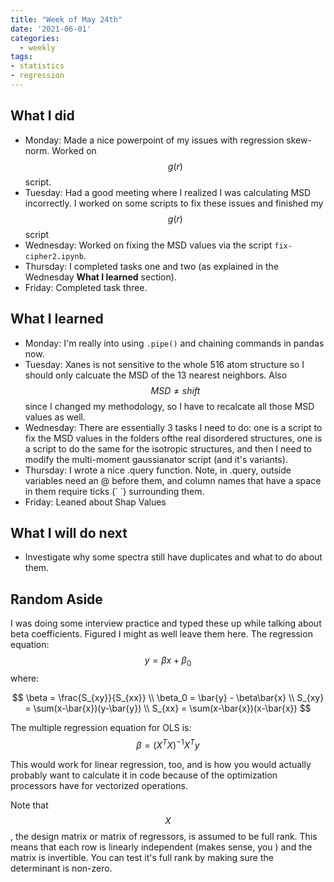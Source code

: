 ```yaml
---
title: "Week of May 24th"
date: '2021-06-01'
categories:
  - weekly
tags:
- statistics
- regression
---
```


## What I did
- Monday: Made a nice powerpoint of my issues with regression skew-norm. Worked on $$g(r)$$ script.
- Tuesday: Had a good meeting where I realized I was calculating MSD incorrectly. I worked on some scripts to fix these issues and finished my $$g(r)$$ script
- Wednesday: Worked on fixing the MSD values via the script `fix-cipher2.ipynb`.
- Thursday: I completed tasks one and two (as explained in the Wednesday **What I learned** section). 
- Friday: Completed task three. 

## What I learned 
- Monday: I'm really into using `.pipe()` and chaining commands in pandas now.
- Tuesday: Xanes is not sensitive to the whole 516 atom structure so I should only calcuate the MSD of the 13 nearest neighbors. Also $$MSD \neq shift$$ since I changed my methodology, so I have to recalcate all those MSD values as well.
- Wednesday: There are essentially 3 tasks I need to do: one is a script to fix the MSD values in the folders ofthe real disordered structures, one is a script to do the same for the isotropic structures, and then I need to modify the multi-moment gaussianator script (and it's variants).
- Thursday: I wrote a nice .query function. Note, in .query, outside variables need an @ before them, and column names that have a space in them require ticks (\` \`) surrounding them.
- Friday: Leaned about Shap Values

## What I will do next
- Investigate why some spectra still have duplicates and what to do about them.

## Random Aside
I was doing some interview practice and typed these up while talking about beta coefficients. Figured I might as well leave them here.
The regression equation:
$$ y=\beta x + \beta_0 $$
where: 

$$ 
\beta = \frac{S_{xy}}{S_{xx}} \\
\beta_0 = \bar{y} - \beta\bar{x} \\
S_{xy} = \sum(x-\bar{x})(y-\bar{y}) \\
S_{xx} = \sum(x-\bar{x})(x-\bar{x}) 
$$

The multiple regression equation for OLS is:
$$\beta = (X^T X)^{-1}X^T y$$

This would work for linear regression, too, and is how you would actually probably want to calculate it in code because of the optimization processors have for vectorized operations.

Note that $$X$$, the design matrix or matrix of regressors, is assumed to be full rank. This means that each row is linearly independent (makes sense, you ) and the matrix is invertible. You can test it's full rank by making sure the determinant is non-zero.
